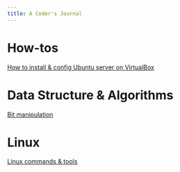 ```yaml
---
title: A Coder's Journal
---
```


# How-tos
[How to install & config Ubuntu server on VirtualBox](article/howtos/how_to_install_and_config_ubuntu_server_on_virtualbox.md)
# Data Structure & Algorithms
[Bit manipulation](article/algo/bit_manipulation.md)
# Linux
[Linux commands & tools](article/linux_commands_and_tools.md)
